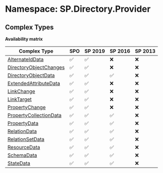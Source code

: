 # Namespace: SP.Directory.Provider

## Complex Types

**Availability matrix**

Complex Type | SPO | SP 2019 | SP 2016 | SP 2013
----------|-----|---------|---------|--------
[AlternateIdData](./ComplexTypes/AlternateIdData.md) | ✅ | ✅ | ❌ | ❌
[DirectoryObjectChanges](./ComplexTypes/DirectoryObjectChanges.md) | ✅ | ✅ | ❌ | ❌
[DirectoryObjectData](./ComplexTypes/DirectoryObjectData.md) | ✅ | ✅ | ✅ | ❌
[ExtendedAttributeData](./ComplexTypes/ExtendedAttributeData.md) | ✅ | ✅ | ❌ | ❌
[LinkChange](./ComplexTypes/LinkChange.md) | ✅ | ✅ | ❌ | ❌
[LinkTarget](./ComplexTypes/LinkTarget.md) | ✅ | ✅ | ❌ | ❌
[PropertyChange](./ComplexTypes/PropertyChange.md) | ✅ | ✅ | ❌ | ❌
[PropertyCollectionData](./ComplexTypes/PropertyCollectionData.md) | ✅ | ✅ | ✅ | ❌
[PropertyData](./ComplexTypes/PropertyData.md) | ✅ | ✅ | ✅ | ❌
[RelationData](./ComplexTypes/RelationData.md) | ✅ | ✅ | ✅ | ❌
[RelationSetData](./ComplexTypes/RelationSetData.md) | ✅ | ✅ | ✅ | ❌
[ResourceData](./ComplexTypes/ResourceData.md) | ✅ | ✅ | ✅ | ❌
[SchemaData](./ComplexTypes/SchemaData.md) | ✅ | ✅ | ✅ | ❌
[StateData](./ComplexTypes/StateData.md) | ✅ | ✅ | ✅ | ❌
